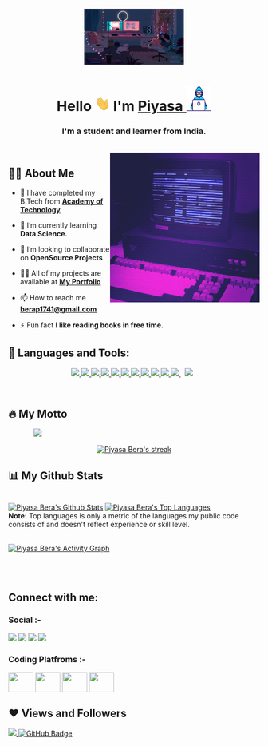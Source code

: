 <p align="center">
  <img src="https://github.com/Piyasa17/Piyasa17/blob/main/Debbie%20Balboa%20(1).gif" width="200px">
</p>


<h1 align="center"> Hello <img src="https://github.com/AkashSingh3031/AkashSingh3031/blob/main/images/Hi.gif" width="30px" height="30px" style="max-width:100%;">  I'm <a href="#">Piyasa </a> <img src="https://github.com/AkashSingh3031/AkashSingh3031/blob/main/images/Developer.gif" width="50px" height="50px"></h1>
<h3 align="center">I'm a student and learner from India.</h3>

<br>

<img align='right' src="https://github.com/TridibD004/TridibD004/blob/master/src/%E3%83%9B%E3%83%AD%E3%82%B0%E3%83%A9%E3%83%A0%E3%82%B5%E3%83%B3%E3%83%89%E3%82%A4%E3%83%83%E3%83%81.gif" width="300">


## 🙋‍♂️ About Me

- 🔭 I have completed my B.Tech from  **[Academy of Technology](https://aot.edu.in)**

- 🌱 I’m currently learning **Data Science.**

- 👯 I’m looking to collaborate on **OpenSource Projects**

- 👨‍💻 All of my projects are available at **[My Portfolio]()**

- 📫 How to reach me **berap1741@gmail.com**

- ⚡ Fun fact **I like reading books in free time.**

## 🚀 Languages and Tools:

<p align="center"> 
    <a href="https://www.cprogramming.com/" target="_blank"> <img src="https://img.icons8.com/color/48/000000/c-programming.png"/> </a>
    <a href="https://www.cprogramming.com/" target="_blank"> <img src="https://img.icons8.com/color/48/000000/c-plus-plus-logo.png"/> </a>
    <a href="https://www.python.org/" target="_blank"> <img src="https://img.icons8.com/color/48/000000/python--v1.png"/> </a> 
    <a href="https://html.com/" target="_blank"> <img src="https://img.icons8.com/color/48/000000/html-5--v1.png"/> </a> 
    <a href="https://web.dev/learn/css/" target="_blank"> <img src="https://img.icons8.com/color/48/000000/css3.png"/> </a> 
    <a href="https://www.linux.org/" target="_blank"> <img src="https://img.icons8.com/color/48/000000/no-linux.png"/> </a> 
    <a href="https://www.codecademy.com/learn/learn-sql" target="_blank"> <img src="https://www.flaticon.com/free-icon/sql_9544010"/> </a>
    <a href="https://www.w3schools.com/excel/" target="_blank"> <img src="https://icons8.com/icon/117561/microsoft-excel-2019"/> </a>            
    <a href="https://notepad-plus-plus.org/downloads/" target="_blank"> <img src="https://img.icons8.com/color/48/000000/notepad-plus-plus.png"/> </a> 
    <a href="https://www.cloudskillsboost.google/" target="_blank"> <img src="https://img.icons8.com/color/48/000000/google-cloud.png"/> </a> 
    <a style="padding-right:8px;" href="https://www.codechef.com/" target="_blank"> <img src="https://png.pngtree.com/png-vector/20190409/ourmid/pngtree-sql-file-document-icon-png-image_920263.jpg"/> </a> 
    <a style="padding-right:8px;" href="#" target="_blank"> <img src="https://img.icons8.com/color/48/000000/open-source--v1.png"/> </a>
    <a href="https://www.mongodb.com/" target="_blank"> </a> 
    <a href="https://firebase.google.com/" target="_blank"> </a> 
    <a href="https://postman.com" target="_blank"> </a>   
    <a href="https://git-scm.com/" target="_blank"> </a> 
    <a href="https://www.jenkins.io" target="_blank"> </a> 
    <a href="https://redux.js.org" target="_blank"> </a>
    <a href="https://expressjs.com" target="_blank"> </a>
</p>

<!-- [![React Badge](https://img.shields.io/badge/-React-61DBFB?style=for-the-badge&labelColor=black&logo=react&logoColor=61DBFB)](#)  [![Javascript Badge](https://img.shields.io/badge/-Javascript-F0DB4F?style=for-the-badge&labelColor=black&logo=javascript&logoColor=F0DB4F)](#) [![Typescript Badge](https://img.shields.io/badge/-Typescript-007acc?style=for-the-badge&labelColor=black&logo=typescript&logoColor=007acc)](#) [![Nodejs Badge](https://img.shields.io/badge/-Nodejs-3C873A?style=for-the-badge&labelColor=black&logo=node.js&logoColor=3C873A)](#) [![GraphQL Badge](https://img.shields.io/badge/-GraphQl-e535ab?style=for-the-badge&labelColor=black&logo=node.js&logoColor=e535ab)](#) -->
<br/>

## 🔥 My Motto


&nbsp; &nbsp; &nbsp; &nbsp; &nbsp; &nbsp;&nbsp; <img  src="https://readme-typing-svg.herokuapp.com?font=Soucre+Code+Pro&duration=1700&color=AC33FF&background=000000&multiline=true&width=650&height=220&lines=while(true);..+brain.init();..+if(+world.contains(open_source));....++s+%3D+open_source.login(Piyasa17);....+s.explore();....+s.learn();....+s.contribute()"/>


<p align="center">
    <a href="https://github.com/Piyasa17/github-readme-streak-stats">
        <img title="🔥 Get streak stats for your profile at git.io/streak-stats" alt="Piyasa Bera's streak" src="https://github-readme-streak-stats.herokuapp.com/?user=Piyasa17&theme=buefy-dark&hide_border=true&stroke=0000&background=060A0CD0"/>
    </a>
</p>

## 📊 My Github Stats

  <br/>
    <a href="https://github.com/Piyasa17/github-readme-stats"><img alt="Piyasa Bera's Github Stats" src="https://github-readme-stats.vercel.app/api?username=Piyasa17&show_icons=true&count_private=true&theme=jolly&hide_border=true&bg_color=0D1117" /></a>
  <a href="https://github.com/Piyasa17/github-readme-stats"><img alt="Piyasa Bera's Top Languages" src="https://github-readme-stats.vercel.app/api/top-langs/?username=Piyasa17&langs_count=8&count_private=true&layout=compact&theme=neon-dark&hide_border=true&bg_color=0D1117" /></a>
  <br/>
  <b>Note:</b> Top languages is only a metric of the languages my public code consists of and doesn't reflect experience or skill level.


<br/>
<br/>

<a href="https://github.com/Piyasa17/github-readme-activity-graph"><img alt="Piyasa Bera's Activity Graph" src="https://activity-graph.herokuapp.com/graph?username=Piyasa17&bg_color=0D1117&color=AC33FF&line=FF33A2&point=FFFFFF&hide_border=true" /></a>

<br/>
<br/>

## Connect with me:

### Social :- 
<p align="left">

<a href = "https://www.linkedin.com/in/piyasa-bera-928b09206"><img src="https://img.icons8.com/fluent/48/000000/linkedin.png"/></a>
<a href = "https://twitter.com/BeraPiyasa?t=89-v7BpI8BkY3DsimcWduQ&s=08"><img src="https://img.icons8.com/fluent/48/000000/twitter.png"/></a>
<a href = "https://www.instagram.com/invites/contact/?i=1cp6wlfevgk6z&utm_content=kbnookk"><img src="https://img.icons8.com/fluent/48/000000/instagram-new.png"/></a>
<a href = "https://www.facebook.com/piyasa.bera.94"><img src="https://img.icons8.com/color/48/000000/facebook-new.png"/></a>

</p>

### Coding Platfroms :- 
<p align="left">
<a href = "https://www.codechef.com/users/piyasa_1741"><img align="center"
                        src="https://cdn.jsdelivr.net/npm/simple-icons@3.1.0/icons/codechef.svg"
                        height="40" width="50" /></a>
<a href = "https://www.hackerrank.com/berap1741"><img align="center"
                        src="https://github.com/rahuldkjain/github-profile-readme-generator/blob/master/src/images/icons/Social/hackerrank.svg"
                        height="40" width="50" /></a>
<a href = "https://leetcode.com/PiyasaBera/"><img align="center"
                        src="https://github.com/rahuldkjain/github-profile-readme-generator/blob/master/src/images/icons/Social/leet-code.svg"
                        height="40" width="50" /></a>
 <a href = "https://auth.geeksforgeeks.org/user/piyasa1741/practice"><img align="center"
                        src="https://github.com/rahuldkjain/github-profile-readme-generator/blob/master/src/images/icons/Social/geeks-for-geeks.svg"
                        height="40" width="50" /></a>
 
</p>

## ❤ Views and Followers
<a href="https://github.com/Meghna-DAS/github-profile-views-counter">
    <img src="https://komarev.com/ghpvc/?username=Piyasa17">
</a>
<a href="https://github.com/Piyasa17?tab=followers"> <img src="https://img.shields.io/github/followers/Piyasa17?label=Followers&style=social" alt="GitHub Badge"></a>
